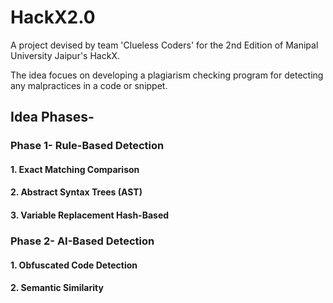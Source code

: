 # HackX2.0

A project devised by team 'Clueless Coders' for the 2nd Edition of Manipal University Jaipur's HackX. 

The idea focues on developing a plagiarism checking program for detecting any malpractices in a code or snippet.

## Idea Phases-

### **Phase 1- Rule-Based Detection**

#### 1. Exact Matching Comparison
#### 2. Abstract Syntax Trees (AST)
#### 3. Variable Replacement Hash-Based


### **Phase 2- AI-Based Detection**

#### 1. Obfuscated Code Detection
#### 2. Semantic Similarity


